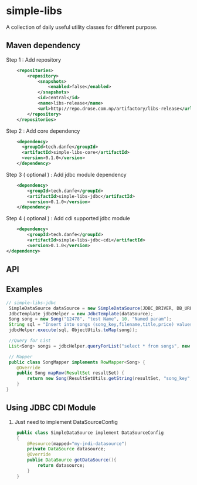 # simple-libs
A collection of daily useful utility classes for different purpose.

## Maven dependency

Step 1 : Add repository 
```xml
    <repositories>
        <repository>
            <snapshots>
                <enabled>false</enabled>
            </snapshots>
            <id>central</id>
            <name>libs-release</name>
            <url>http://repo.drose.com.np/artifactory/libs-release</url>
        </repository>
    </repositories>
```
Step 2 : Add core dependency 
```xml
    <dependency>
      <groupId>tech.danfe</groupId>
      <artifactId>simple-libs-core</artifactId>
      <version>0.1.0</version>
    </dependency>
```
Step 3 ( optional ) : Add jdbc module dependency
```xml
    <dependency>
        <groupId>tech.danfe</groupId>
        <artifactId>simple-libs-jdbc</artifactId>
        <version>0.1.0</version>
    </dependency>
```
Step 4 ( optional ) : Add cdi supported jdbc module
```xml
    <dependency>
        <groupId>tech.danfe</groupId>
        <artifactId>simple-libs-jdbc-cdi</artifactId>
        <version>0.1.0</version>
</dependency>
```


## API

## Examples 
```java
// simple-libs-jdbc 
 SimpleDataSource dataSource = new SimpleDataSource(JDBC_DRIVER, DB_URL, USER, PASS);
 JdbcTemplate jdbcHelper = new JdbcTemplate(dataSource);
 Song song = new Song("12478", "test Name", 10, "Named param");
 String sql = "Insert into songs (song_key,filename,title,price) values (:songKey,:fileName,:title,:price)";
 jdbcHelper.execute(sql, ObjectUtils.toMap(song));

 //Query for List
 List<Song> songs = jdbcHelper.queryForList("select * from songs", new SongMapper());

 // Mapper
 public class SongMapper implements RowMapper<Song> {
    @Override
    public Song mapRow(ResultSet resultSet) {
        return new Song(ResultSetUtils.getString(resultSet, "song_key", null), ResultSetUtils.getString(resultSet, "filename", null), ResultSetUtils.getDouble(resultSet, "price", 0), ResultSetUtils.getString(resultSet, "title", null));
    }
}
```

## Using JDBC CDI Module
1. Just need to implement DataSourceConfig 
```java
    public class SimpleDataSource implement DataSourceConfig
    {
        @Resource(mapped="my-jndi-datasource")
        private DataSource datasource;
        @Override
        public DataSource getDataSource(){
            return datasource;
        }
    }
```





